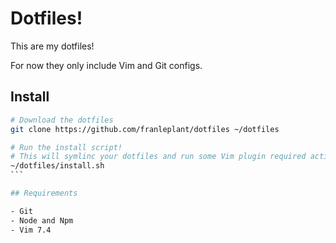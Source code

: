 Dotfiles!
=========

This are my dotfiles!

For now they only include Vim and Git configs.

## Install

````sh
# Download the dotfiles
git clone https://github.com/franleplant/dotfiles ~/dotfiles

# Run the install script!
# This will symlinc your dotfiles and run some Vim plugin required actions
~/dotfiles/install.sh
```

## Requirements

- Git
- Node and Npm
- Vim 7.4
